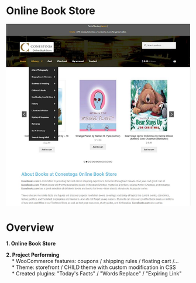 # Online Book Store

![Online Book Store](/documents/wordpress.JPG)

# Overview

**1. Online Book Store**

**2. Project Performing**  
&nbsp; &nbsp; * WooCommerce features:		coupons / shipping rules / floating cart /... <br />
&nbsp; &nbsp; * Theme: 						storefront / CHILD theme with custom modification in CSS <br />
&nbsp; &nbsp; * Created plugins: 	    	"Today's Facts" / "Words Replace" / "Expiring Link"<br />

